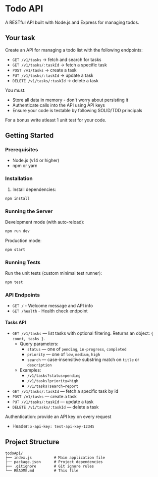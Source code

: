 # Todo API

A RESTful API built with Node.js and Express for managing todos.

## Your task

Create an API for managing a todo list with the following endpoints:

* `GET /v1/tasks` -> fetch and search for tasks
* `GET /v1/tasks/:taskId` -> fetch a specific task
* `POST /v1/tasks` -> create a task
* `PUT /v1/tasks/:taskId` -> update a task
* `DELETE /v1/tasks/:taskId` -> delete a task

You must:

* Store all data in memory - don't worry about persisting it
* Authenticate calls into the API using API keys
* Ensure your code is testable by following SOLID/TDD principals

For a bonus write atleast 1 unit test for your code.

## Getting Started

### Prerequisites

- Node.js (v14 or higher)
- npm or yarn

### Installation

1. Install dependencies:
```bash
npm install
```

### Running the Server

Development mode (with auto-reload):
```bash
npm run dev
```

Production mode:
```bash
npm start
```

### Running Tests
Run the unit tests (custom minimal test runner):
```bash
npm test
```

### API Endpoints

* `GET /` - Welcome message and API info
* `GET /health` - Health check endpoint

#### Tasks API

* `GET /v1/tasks` — list tasks with optional filtering. Returns an object: `{ count, tasks }`.
  * Query parameters:
    * `status` — one of `pending`, `in-progress`, `completed`
    * `priority` — one of `low`, `medium`, `high`
    * `search` — case-insensitive substring match on `title` or `description`
  * Examples:
    * `/v1/tasks?status=pending`
    * `/v1/tasks?priority=high`
    * `/v1/tasks?search=report`
* `GET /v1/tasks/:taskId` — fetch a specific task by id
* `POST /v1/tasks` — create a task
* `PUT /v1/tasks/:taskId` — update a task
* `DELETE /v1/tasks/:taskId` — delete a task

Authentication: provide an API key on every request

* Header: `x-api-key: test-api-key-12345`

## Project Structure

```
todoApi/
├── index.js          # Main application file
├── package.json      # Project dependencies
├── .gitignore        # Git ignore rules
└── README.md         # This file
```